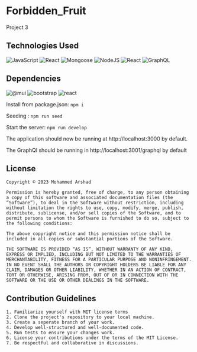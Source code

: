 # Forbidden_Fruit

Project 3

## Technologies Used

![JavaScript](https://img.shields.io/badge/javascript-%23323330.svg?style=for-the-badge&logo=javascript&logoColor=%23F7DF1E)
![React](https://img.shields.io/badge/react-grey?style=for-the-badge&logo=react)
![Mongoose](https://img.shields.io/badge/Mongoose-black?style=for-the-badge&logo=Mongodb)
![NodeJS](https://img.shields.io/badge/Nodejs-%23323330.svg?style=for-the-badge&logo=nodedotjs)
![React](https://img.shields.io/badge/react-grey?style=for-the-badge&logo=express&logoColor=%23F7DF1E)
![GraphQL](https://img.shields.io/badge/GraphQL-black?style=for-the-badge&logo=Graphql)

## Dependencies

![@mui](https://badgen.net/badge/@mui/v5.14.15/)
![bootstrap](https://badgen.net/badge/bootstrap/v5.2.3)
![react](https://badgen.net/badge/react/v18.2.0)

Install from package.json: `npm i`

Seeding : `npm run seed`

Start the server: `npm run develop`

The application should now be running at http://localhost:3000 by default.

The GraphQl should be running in http://localhost:3001/graphql by default

## License

`Copyright © 2023 Mohammed Arshad`

```
Permission is hereby granted, free of charge, to any person obtaining a copy of this software and associated documentation files (the “Software”), to deal in the Software without restriction, including without limitation the rights to use, copy, modify, merge, publish, distribute, sublicense, and/or sell copies of the Software, and to permit persons to whom the Software is furnished to do so, subject to the following conditions:

The above copyright notice and this permission notice shall be included in all copies or substantial portions of the Software.

THE SOFTWARE IS PROVIDED “AS IS”, WITHOUT WARRANTY OF ANY KIND, EXPRESS OR IMPLIED, INCLUDING BUT NOT LIMITED TO THE WARRANTIES OF MERCHANTABILITY, FITNESS FOR A PARTICULAR PURPOSE AND NONINFRINGEMENT. IN NO EVENT SHALL THE AUTHORS OR COPYRIGHT HOLDERS BE LIABLE FOR ANY CLAIM, DAMAGES OR OTHER LIABILITY, WHETHER IN AN ACTION OF CONTRACT, TORT OR OTHERWISE, ARISING FROM, OUT OF OR IN CONNECTION WITH THE SOFTWARE OR THE USE OR OTHER DEALINGS IN THE SOFTWARE.
```

## Contribution Guidelines

```
1. Familiarize yourself with MIT license terms
2. Clone the project's repository to your local machine.
3. Create a seperate branch of your work.
4. Develop well-structured and well-documented code.
5. Run tests to ensure your changes work.
6. License your contributions under the terms of the MIT License.
7. Be respectful and collaborative in discussions.
```
